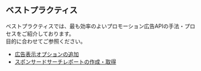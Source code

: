 ## ベストプラクティス
ベストプラクティスでは、最も効率のよいプロモーション広告APIの手法・プロセスをご紹介しております。<br>目的に合わせてご参照ください。  
* [広告表示オプションの追加](/docs/ja/bestpractice/addisplayoption.md)
* [スポンサードサーチレポートの作成・取得](/docs/ja/bestpractice/ss_report.md)
